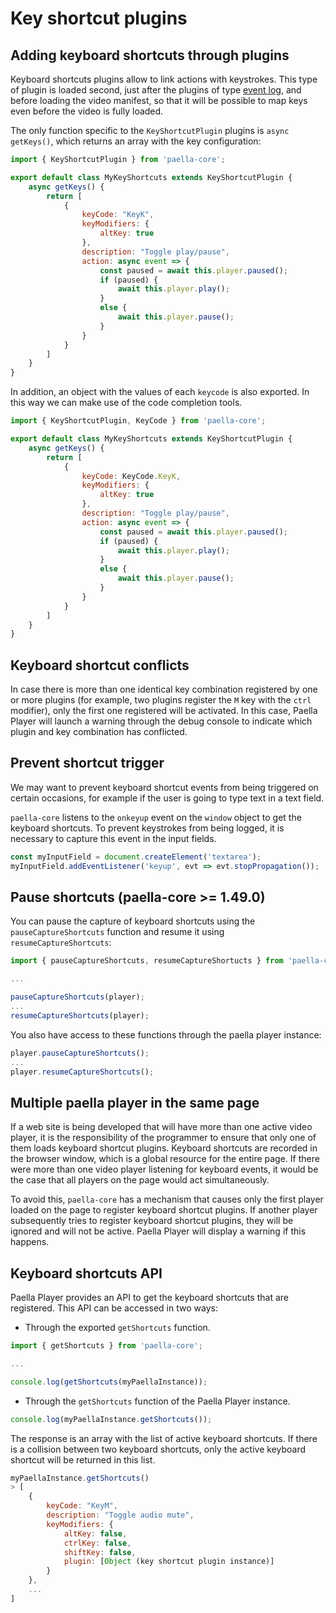 
# Key shortcut plugins

## Adding keyboard shortcuts through plugins

Keyboard shortcuts plugins allow to link actions with keystrokes. This type of plugin is loaded second, just after the plugins of type [event log](event_log_plugins.md), and before loading the video manifest, so that it will be possible to map keys even before the video is fully loaded.

The only function specific to the `KeyShortcutPlugin` plugins is `async getKeys()`, which returns an array with the key configuration:

```javascript
import { KeyShortcutPlugin } from 'paella-core';

export default class MyKeyShortcuts extends KeyShortcutPlugin {
    async getKeys() {
        return [
            {
                keyCode: "KeyK",
                keyModifiers: {
                    altKey: true
                },
                description: "Toggle play/pause",
                action: async event => {
                    const paused = await this.player.paused();
                    if (paused) {
                        await this.player.play();
                    }
                    else {
                        await this.player.pause();
                    }
                }
            }
        ]
    }
}
```


In addition, an object with the values of each `keycode` is also exported. In this way we can make use of the code completion tools.

```javascript
import { KeyShortcutPlugin, KeyCode } from 'paella-core';

export default class MyKeyShortcuts extends KeyShortcutPlugin {
    async getKeys() {
        return [
            {
                keyCode: KeyCode.KeyK,
                keyModifiers: {
                    altKey: true
                },
                description: "Toggle play/pause",
                action: async event => {
                    const paused = await this.player.paused();
                    if (paused) {
                        await this.player.play();
                    }
                    else {
                        await this.player.pause();
                    }
                }
            }
        ]
    }
}
```

## Keyboard shortcut conflicts

In case there is more than one identical key combination registered by one or more plugins (for example, two plugins register the `M` key with the `ctrl` modifier), only the first one registered will be activated. In this case, Paella Player will launch a warning through the debug console to indicate which plugin and key combination has conflicted.

## Prevent shortcut trigger

We may want to prevent keyboard shortcut events from being triggered on certain occasions, for example if the user is going to type text in a text field.

`paella-core` listens to the `onkeyup` event on the `window` object to get the keyboard shortcuts. To prevent keystrokes from being logged, it is necessary to capture this event in the input fields.

```javascript
const myInputField = document.createElement('textarea');
myInputField.addEventListener('keyup', evt => evt.stopPropagation());
```

## Pause shortcuts (paella-core >= 1.49.0)

You can pause the capture of keyboard shortcuts using the `pauseCaptureShortcuts` function and resume it using `resumeCaptureShortcuts`:

```js
import { pauseCaptureShortcuts, resumeCaptureShortucts } from 'paella-core';

...

pauseCaptureShortcuts(player);
...
resumeCaptureShortcuts(player);
```

You also have access to these functions through the paella player instance:

```js
player.pauseCaptureShortcuts();
...
player.resumeCaptureShortcuts();
```


## Multiple paella player in the same page

If a web site is being developed that will have more than one active video player, it is the responsibility of the programmer to ensure that only one of them loads keyboard shortcut plugins. Keyboard shortcuts are recorded in the browser window, which is a global resource for the entire page. If there were more than one video player listening for keyboard events, it would be the case that all players on the page would act simultaneously.

To avoid this, `paella-core` has a mechanism that causes only the first player loaded on the page to register keyboard shortcut plugins. If another player subsequently tries to register keyboard shortcut plugins, they will be ignored and will not be active. Paella Player will display a warning if this happens.

## Keyboard shortcuts API

Paella Player provides an API to get the keyboard shortcuts that are registered. This API can be accessed in two ways:

- Through the exported `getShortcuts` function.

```js
import { getShortcuts } from 'paella-core';

...

console.log(getShortcuts(myPaellaInstance));
```

- Through the `getShortcuts` function of the Paella Player instance.

```js
console.log(myPaellaInstance.getShortcuts());
```

The response is an array with the list of active keyboard shortcuts. If there is a collision between two keyboard shortcuts, only the active keyboard shortcut will be returned in this list.

```js
myPaellaInstance.getShortcuts()
> [
    {
        keyCode: "KeyM",
        description: "Toggle audio mute",
        keyModifiers: {
            altKey: false,
            ctrlKey: false,
            shiftKey: false,
            plugin: [Object (key shortcut plugin instance)]
        }
    },
    ...
]
```
